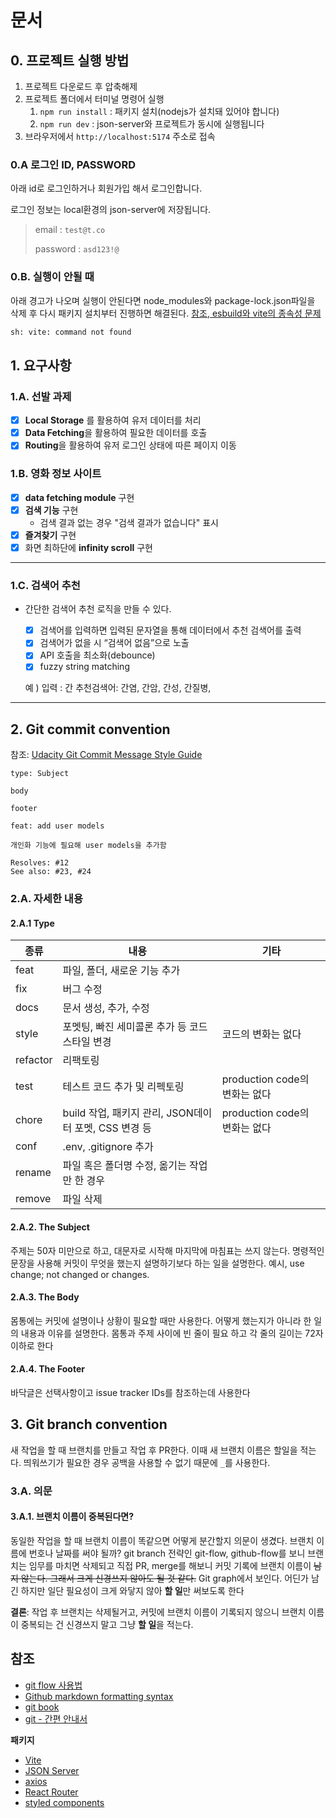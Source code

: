 # 문서

## 0. 프로젝트 실행 방법

1. 프로젝트 다운로드 후 압축해제
2. 프로젝트 폴더에서 터미널 명령어 실행
   1. `npm run install` : 패키지 설치(nodejs가 설치돼 있어야 합니다)
   2. `npm run dev` : json-server와 프로젝트가 동시에 실행됩니다
3. 브라우저에서 `http://localhost:5174` 주소로 접속

### 0.A 로그인 ID, PASSWORD

아래 id로 로그인하거나 회원가입 해서 로그인합니다.

로그인 정보는 local환경의 json-server에 저장됩니다.

> email : `test@t.co`
>
> password : `asd123!@`

### 0.B. 실행이 안될 때

아래 경고가 나오며 실행이 안된다면 node_modules와 package-lock.json파일을 삭제 후 다시 패키지 설치부터 진행하면 해결된다. [참조, esbuild와 vite의 종속성 문제](https://stackoverflow.com/questions/71837533/why-vite-js-doesnt-work-when-i-use-npm-run-dev)

```bash
sh: vite: command not found
```

## 1. 요구사항

### 1.A. 선발 과제

- [x] **Local Storage** 를 활용하여 유저 데이터를 처리
- [x] **Data Fetching**을 활용하여 필요한 데이터를 호출
- [x] **Routing**을 활용하여 유저 로그인 상태에 따른 페이지 이동

### 1.B. 영화 정보 사이트

- [x] **data fetching module** 구현
- [x] **검색 기능** 구현
  - 검색 결과 없는 경우 "검색 결과가 없습니다" 표시
- [x] **즐겨찾기** 구현
- [x] 화면 최하단에 **infinity scroll** 구현

---

### 1.C. 검색어 추천

- 간단한 검색어 추천 로직을 만들 수 있다.

  - [x] 검색어를 입력하면 입력된 문자열을 통해 데이터에서 추천 검색어를 출력
  - [x] 검색어가 없을 시 “검색어 없음”으로 노출
  - [x] API 호출을 최소화(debounce)
  - [x] fuzzy string matching

  예 ) 입력 : 간 추천검색어: 간염, 간암, 간성, 간질병,

---

## 2. Git commit convention

참조: [Udacity Git Commit Message Style Guide](https://udacity.github.io/git-styleguide/)

```
type: Subject

body

footer
```

```
feat: add user models

개인화 기능에 필요해 user models을 추가함

Resolves: #12
See also: #23, #24
```

### 2.A. 자세한 내용

#### 2.A.1 **Type**

| 종류     | 내용                                                  | 기타                          |
| -------- | ----------------------------------------------------- | ----------------------------- |
| feat     | 파일, 폴더, 새로운 기능 추가                          |
| fix      | 버그 수정                                             |
| docs     | 문서 생성, 추가, 수정                                 |
| style    | 포멧팅, 빠진 세미콜론 추가 등 코드 스타일 변경        | 코드의 변화는 없다            |
| refactor | 리팩토링                                              |
| test     | 테스트 코드 추가 및 리펙토링                          | production code의 변화는 없다 |
| chore    | build 작업, 패키지 관리, JSON데이터 포멧, CSS 변경 등 | production code의 변화는 없다 |
| conf     | .env, .gitignore 추가                                 |
| rename   | 파일 혹은 폴더명 수정, 옮기는 작업만 한 경우          |
| remove   | 파일 삭제                                             |

#### 2.A.2. **The Subject**

주제는 50자 미만으로 하고, 대문자로 시작해 마지막에 마침표는 쓰지 않는다. 명령적인 문장을 사용해 커밋이 무엇을 했는지 설명하기보다 하는 일을 설명한다. 예시, use change; not changed or changes.

#### 2.A.3. **The Body**

몸통에는 커밋에 설명이나 상황이 필요할 때만 사용한다. 어떻게 했는지가 아니라 한 일의 내용과 이유를 설명한다.
몸통과 주제 사이에 빈 줄이 필요 하고 각 줄의 길이는 72자 이하로 한다

#### 2.A.4. **The Footer**

바닥글은 선택사항이고 issue tracker IDs를 참조하는데 사용한다

## 3. Git branch convention

새 작업을 할 때 브랜치를 만들고 작업 후 PR한다. 이때 새 브랜치 이름은 할일을 적는다. 띄워쓰기가 필요한 경우 공백을 사용할 수 없기 때문에 `_`를 사용한다.

### 3.A. 의문

#### 3.A.1. 브랜치 이름이 중복된다면?

동일한 작업을 할 때 브랜치 이름이 똑같으면 어떻게 분간할지 의문이 생겼다. 브랜치 이름에 번호나 날짜를 써야 될까? git branch 전략인 git-flow, github-flow를 보니 브랜치는 임무를 마치면 삭제되고 직접 PR, merge를 해보니 커밋 기록에 브랜치 이름이 ~~남지 않는다. 그래서 크게 신경쓰지 않아도 될 것 같다.~~ Git graph에서 보인다. 어딘가 남긴 하지만 일단 필요성이 크게 와닿지 않아 **할 일**만 써보도록 한다

**결론**: 작업 후 브랜치는 삭제될거고, 커밋에 브랜치 이름이 기록되지 않으니 브랜치 이름이 중복되는 건 신경쓰지 말고 그냥 **할 일**을 적는다.

## 참조

- [git flow 사용법](https://blckchainetc.tistory.com/352)
- [Github markdown formatting syntax](https://docs.github.com/en/get-started/writing-on-github/getting-started-with-writing-and-formatting-on-github/basic-writing-and-formatting-syntax)
- [git book](https://git-scm.com/book/ko/v2)
- [git - 간편 안내서](http://rogerdudler.github.io/git-guide/index.ko.html)

**패키지**

- [Vite](https://vitejs-kr.github.io)
- [JSON Server](https://github.com/typicode/json-server)
- [axios](https://axios-http.com/kr/)
- [React Router](https://reactrouter.com/docs/en/v6)
- [styled components](https://styled-components.com)
